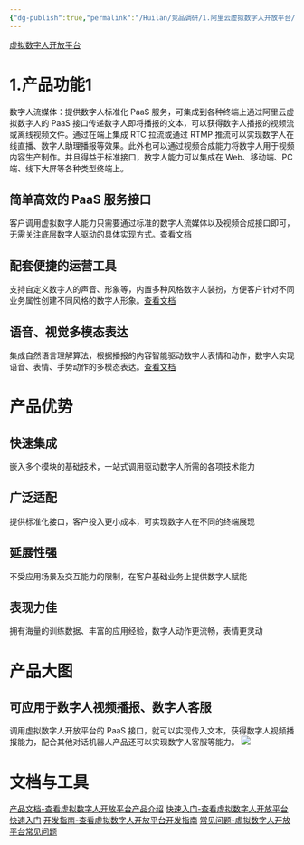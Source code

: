 ```yaml
---
{"dg-publish":true,"permalink":"/Huilan/竞品调研/1.阿里云虚拟数字人开放平台/"}
---
```


[虚拟数字人开放平台](https://www.aliyun.com/activity/intelligent/avatar_open)
# 1.产品功能1
数字人流媒体：提供数字人标准化 PaaS 服务，可集成到各种终端上通过阿里云虚拟数字人的 PaaS 接口传递数字人即将播报的文本，可以获得数字人播报的视频流或离线视频文件。通过在端上集成 RTC 拉流或通过 RTMP 推流可以实现数字人在线直播、数字人助理播报等效果。此外也可以通过视频合成能力将数字人用于视频内容生产制作。并且得益于标准接口，数字人能力可以集成在 Web、移动端、PC 端、线下大屏等各种类型终端上。
## 简单高效的 PaaS 服务接口
客户调用虚拟数字人能力只需要通过标准的数字人流媒体以及视频合成接口即可，无需关注底层数字人驱动的具体实现方式。[查看文档](https://help.aliyun.com/document_detail/412620.html)
## 配套便捷的运营工具
支持自定义数字人的声音、形象等，内置多种风格数字人装扮，方便客户针对不同业务属性创建不同风格的数字人形象。[查看文档](https://help.aliyun.com/document_detail/446333.html?spm=5176.27000133.J_4109131140.2.143541f3HlTloP)
## 语音、视觉多模态表达
集成自然语言理解算法，根据播报的内容智能驱动数字人表情和动作，数字人实现语音、表情、手势动作的多模态表达。[查看文档](https://help.aliyun.com/document_detail/392353.htm)

# 产品优势
## 快速集成
嵌入多个模块的基础技术，一站式调用驱动数字人所需的各项技术能力
## 广泛适配
提供标准化接口，客户投入更小成本，可实现数字人在不同的终端展现
## 延展性强
不受应用场景及交互能力的限制，在客户基础业务上提供数字人赋能
## 表现力佳
拥有海量的训练数据、丰富的应用经验，数字人动作更流畅，表情更灵动

# 产品大图
## 可应用于数字人视频播报、数字人客服
调用虚拟数字人开放平台的 PaaS 接口，就可以实现传入文本，获得数字人视频播报能力，配合其他对话机器人产品还可以实现数字人客服等能力。
![](https://img.alicdn.com/imgextra/i1/O1CN01qZVpVc1y0pzgQ7YiU_!!6000000006517-2-tps-3658-3294.png)

# 文档与工具
[产品文档-查看虚拟数字人开放平台产品介绍](https://help.aliyun.com/document_detail/387438.html?spm=5176.27000133.J_7614544130.1.143541f3gIYirN)
[快速入门-查看虚拟数字人开放平台快速入门](https://help.aliyun.com/document_detail/417889.html?spm=5176.27000133.J_7614544130.2.143541f3gIYirN)
[开发指南-查看虚拟数字人开放平台开发指南](https://help.aliyun.com/document_detail/450521.html?spm=5176.27000133.J_7614544130.3.143541f3gIYirN)
[常见问题-虚拟数字人开放平台常见问题](https://help.aliyun.com/document_detail/392360.htm?spm=5176.27000133.J_7614544130.4.143541f3gIYirN)
